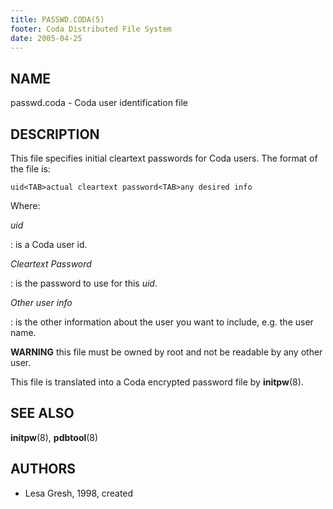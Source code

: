 ```yaml
---
title: PASSWD.CODA(5)
footer: Coda Distributed File System
date: 2005-04-25
---
```


## NAME

passwd.coda - Coda user identification file

## DESCRIPTION

This file specifies initial cleartext passwords for Coda users. The
format of the file is:

    uid<TAB>actual cleartext password<TAB>any desired info

Where:

*uid*

:   is a Coda user id.

*Cleartext Password*

:   is the password to use for this *uid*.

*Other user info*

:   is the other information about the user you want to include, e.g.
    the user name.

**WARNING** this file must be owned by root and not be readable by any
other user.

This file is translated into a Coda encrypted password file by **initpw**(8).

## SEE ALSO

**initpw**(8), **pdbtool**(8)

## AUTHORS

- Lesa Gresh, 1998, created
